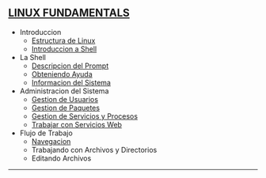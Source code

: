 ## [LINUX FUNDAMENTALS](https://github.com/jcca1992/INFOSEC/blob/main/Windows%20Fundamentals/README.md)

+ Introduccion
    + [Estructura de Linux]()
    + [Introduccion a Shell]()
+ La Shell
    + [Descripcion del Prompt]()
    + [Obteniendo Ayuda]()
    + [Informacion del Sistema]()
+ Administracion del Sistema
    + [Gestion de Usuarios]()
    + [Gestion de Paquetes]()
    + [Gestion de Servicios y Procesos]()
    + [Trabajar con Servicios Web]()
+ Flujo de Trabajo
    + [Navegacion]()
    + Trabajando con Archivos y Directorios
    + Editando Archivos
    
___
